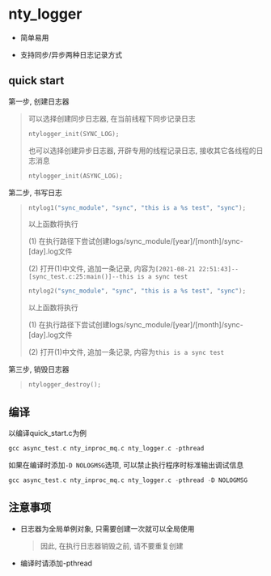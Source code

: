 # nty_logger
* 简单易用

* 支持同步/异步两种日志记录方式

## quick start

第一步, 创建日志器

> 可以选择创建同步日志器, 在当前线程下同步记录日志
>
> ```c
> ntylogger_init(SYNC_LOG);
> ```
>
> 也可以选择创建异步日志器, 开辟专用的线程记录日志, 接收其它各线程的日志消息
>
> ```c
> ntylogger_init(ASYNC_LOG);
> ```

第二步, 书写日志

> ```c
> ntylog1("sync_module", "sync", "this is a %s test", "sync");
> ```
>
> 以上函数将执行
>
>  (1) 在执行路径下尝试创建logs/sync_module/[year]/[month]/sync-[day].log文件
>
>  (2) 打开(1)中文件, 追加一条记录, 内容为`[2021-08-21 22:51:43]--[sync_test.c:25:main()]--this is a sync test`
>
> ```c
> ntylog2("sync_module", "sync", "this is a %s test", "sync");
> ```
>
> 以上函数将执行
>
>  (1) 在执行路径下尝试创建logs/sync_module/[year]/[month]/sync-[day].log文件
>
>  (2) 打开(1)中文件, 追加一条记录, 内容为`this is a sync test`

第三步, 销毁日志器

> ```c
> ntylogger_destroy();
> ```

## 编译
以编译quick_start.c为例
```c
gcc async_test.c nty_inproc_mq.c nty_logger.c -pthread
```
如果在编译时添加`-D NOLOGMSG`选项, 可以禁止执行程序时标准输出调试信息
```c
gcc async_test.c nty_inproc_mq.c nty_logger.c -pthread -D NOLOGMSG
```

## 注意事项

* 日志器为全局单例对象, 只需要创建一次就可以全局使用

  >  因此, 在执行日志器销毁之前, 请不要重复创建

* 编译时请添加-pthread

